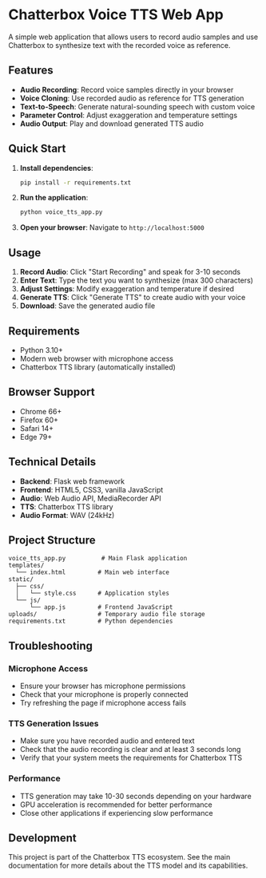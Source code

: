 # Chatterbox Voice TTS Web App

A simple web application that allows users to record audio samples and use Chatterbox to synthesize text with the recorded voice as reference.

## Features

- **Audio Recording**: Record voice samples directly in your browser
- **Voice Cloning**: Use recorded audio as reference for TTS generation
- **Text-to-Speech**: Generate natural-sounding speech with custom voice
- **Parameter Control**: Adjust exaggeration and temperature settings
- **Audio Output**: Play and download generated TTS audio

## Quick Start

1. **Install dependencies**:
   ```bash
   pip install -r requirements.txt
   ```

2. **Run the application**:
   ```bash
   python voice_tts_app.py
   ```

3. **Open your browser**:
   Navigate to `http://localhost:5000`

## Usage

1. **Record Audio**: Click "Start Recording" and speak for 3-10 seconds
2. **Enter Text**: Type the text you want to synthesize (max 300 characters)
3. **Adjust Settings**: Modify exaggeration and temperature if desired
4. **Generate TTS**: Click "Generate TTS" to create audio with your voice
5. **Download**: Save the generated audio file

## Requirements

- Python 3.10+
- Modern web browser with microphone access
- Chatterbox TTS library (automatically installed)

## Browser Support

- Chrome 66+
- Firefox 60+
- Safari 14+
- Edge 79+

## Technical Details

- **Backend**: Flask web framework
- **Frontend**: HTML5, CSS3, vanilla JavaScript
- **Audio**: Web Audio API, MediaRecorder API
- **TTS**: Chatterbox TTS library
- **Audio Format**: WAV (24kHz)

## Project Structure

```
voice_tts_app.py          # Main Flask application
templates/
  └── index.html         # Main web interface
static/
  ├── css/
  │   └── style.css      # Application styles
  └── js/
      └── app.js         # Frontend JavaScript
uploads/                 # Temporary audio file storage
requirements.txt         # Python dependencies
```

## Troubleshooting

### Microphone Access
- Ensure your browser has microphone permissions
- Check that your microphone is properly connected
- Try refreshing the page if microphone access fails

### TTS Generation Issues
- Make sure you have recorded audio and entered text
- Check that the audio recording is clear and at least 3 seconds long
- Verify that your system meets the requirements for Chatterbox TTS

### Performance
- TTS generation may take 10-30 seconds depending on your hardware
- GPU acceleration is recommended for better performance
- Close other applications if experiencing slow performance

## Development

This project is part of the Chatterbox TTS ecosystem. See the main documentation for more details about the TTS model and its capabilities.